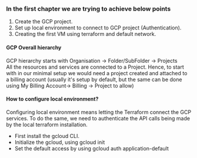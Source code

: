 ### In the first chapter we are trying to achieve below points
1. Create the GCP project.
2. Set up local environment to connect to GCP project (Authentication).
3. Creating the first VM using terraform and default network. 

#### GCP Overall hierarchy
GCP hierarchy starts with Organisation -> Folder/SubFolder -> Projects  
All the resources and services are connected to a Project. Hence, to start with in our
minimal setup we would need a project created and attached to a billing account (usually
it's setup by default, but the same can be done using
My Billing Account-> Billing -> Project to allow)

#### How to configure local environment?
Configuring local environment means letting the Terraform connect the GCP services. To do the same,
we need to authenticate the API calls being made by the local terraform installation.    

* First install the gcloud CLI.
* Initialize the gcloud, using gcloud init
* Set the default access by using gcloud auth application-default

